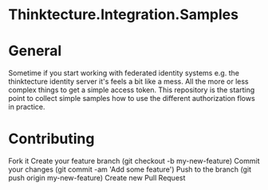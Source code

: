 Thinktecture.Integration.Samples
================================

# General 

Sometime if you start working with federated identity systems e.g. the thinktecture identity server it's 
feels a bit like a mess. All the more or less complex things to get a simple access token. This repository 
is the starting point to collect simple samples how to use the different authorization flows in practice.

# Contributing

Fork it
Create your feature branch (git checkout -b my-new-feature)
Commit your changes (git commit -am 'Add some feature')
Push to the branch (git push origin my-new-feature)
Create new Pull Request
